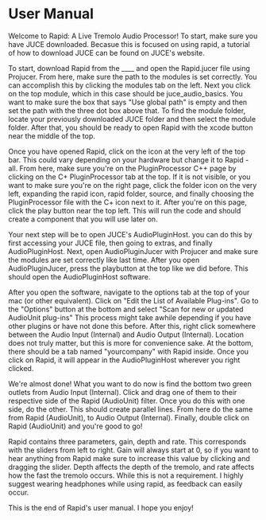 # User Manual

Welcome to Rapid: A Live Tremolo Audio Processor! To start, make sure you have JUCE downloaded. Becasue this is focused on using rapid, a tutorial of how to download JUCE can be found on JUCE's website.

To start, download Rapid from the ____ and open the Rapid.jucer file using Projucer. From here, make sure the path to the modules is set correctly. You can accomplish this by clicking the modules tab on the left. Next you click on the top module, which in this case should be juce_audio_basics. You want to make sure the box that says "Use global path" is empty and then set the path with the three dot box above that. To find the module folder, locate your previously downloaded JUCE folder and then select the module folder. After that, you should be ready to open Rapid with the xcode button near the middle of the top. 

Once you have opened Rapid, click on the icon at the very left of the top bar. This could vary depending on your hardware but change it to Rapid - all. From here, make sure you're on the PluginProcessor C++ page by clicking on the C+ PluginProcessor tab at the top. If it is not visible, or you want to make sure you're on the right page, click the folder icon on the very left, expanding the rapid icon, rapid folder, source, and finally choosing the PluginProcessor file with the C+ icon next to it. After you're on this page, click the play button near the top left. This will run the code and should create a component that you will use later on.

Your next step will be to open JUCE's AudioPluginHost. you can do this by first accessing your JUCE file, then going to extras, and finally AudioPluginHost. Next, open AudioPluginJucer with Projucer and make sure the modules are set correctly like last time. After you open AudioPluginJucer, press the playbutton at the top like we did before. This should open the AudioPluginHost software.

After you open the software, navigate to the options tab at the top of your mac (or other equivalent). Click on "Edit the List of Available Plug-ins". Go to the "Options" button at the bottom and select "Scan for new or updated AudioUnit plug-ins" This process might take awhile depending if you have other plugins or have not done this before. After this, right click somewhere between the Audio Input (Internal) and Audio Output (Internal). Location does not truly matter, but this is more for convenience sake. At the bottom, there should be a tab named "yourcompany" with Rapid inside. Once you click on Rapid, it will appear in the AudioPluginHost wherever you right clicked. 

We're almost done! What you want to do now is find the bottom two green outlets from Audio Input (Internal). Click and drag one of them to their respective side of the Rapid (AudioUnit) filter. Once you do this with one side, do the other. This should create parallel lines. From here do the same from Rapid (AudioUnit), to Audio Output (Internal). Finally, double click on Rapid (AudioUnit) and you're good to go!

Rapid contains three parameters, gain, depth and rate. This corresponds with the sliders from left to right. Gain will always start at 0, so if you want to hear anything from Rapid make sure to increase this value by clicking and dragging the slider. Depth affects the depth of the tremolo, and rate affects how the fast the tremolo occurs. While this is not a requirement. I highly suggest wearing headphones while using rapid, as feedback can easily occur. 

This is the end of Rapid's user manual. I hope you enjoy!

